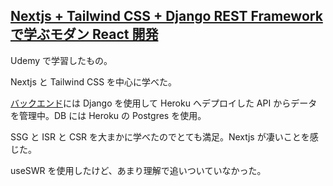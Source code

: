 ## [Nextjs + Tailwind CSS + Django REST Framework で学ぶモダン React 開発](https://www.udemy.com/course/nextjs-tailwind-css-django-rest-framework-react/)

Udemy で学習したもの。

Nextjs と Tailwind CSS を中心に学べた。

[バックエンド](https://github.com/kazu-S-1110/nextjs_api)には Django を使用して Heroku へデプロイした API からデータを管理中。DB には Heroku の Postgres を使用。

SSG と ISR と CSR を大まかに学べたのでとても満足。Nextjs が凄いことを感じた。

useSWR を使用したけど、あまり理解で追いついていなかった。

